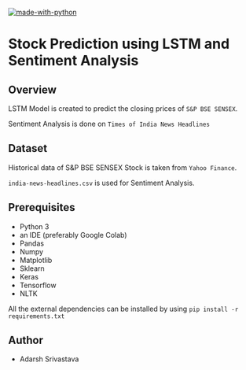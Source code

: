 [![made-with-python](https://img.shields.io/badge/Made%20with-Python-1f425f.svg)](https://www.python.org/)

# Stock Prediction using LSTM and Sentiment Analysis 

## Overview
LSTM Model is created to predict the closing prices of `S&P BSE SENSEX`.

Sentiment Analysis is done on `Times of India News Headlines`

## Dataset
Historical data of S&P BSE SENSEX Stock is taken from `Yahoo Finance`. 

`india-news-headlines.csv` is used for Sentiment Analysis.

## Prerequisites
* Python 3 
* an IDE (preferably Google Colab)
* Pandas 
* Numpy 
* Matplotlib 
* Sklearn
* Keras
* Tensorflow
* NLTK


All the external dependencies can be installed by using ```pip install -r requirements.txt```

## Author 
* Adarsh Srivastava


